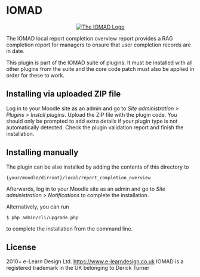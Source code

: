 # IOMAD

<p align="center"><a href="https://www.iomad.org" target="_blank" title="IOMAD Website">
  <img src="https://avatars.githubusercontent.com/u/5493428?v=4" alt="The IOMAD Logo">
</a></p>

The IOMAD local report completion overview report provides a RAG completion report for managers to ensure that user completion records are in date.

This plugin is part of the IOMAD suite of plugins. It must be installed with all other plugins from the suite and the core code patch must also be applied in order for these to work.  

## Installing via uploaded ZIP file ##

Log in to your Moodle site as an admin and go to _Site administration > Plugins > Install plugins_.
Upload the ZIP file with the plugin code. You should only be prompted to add extra details if your plugin type is not automatically detected.
Check the plugin validation report and finish the installation.

## Installing manually ##

The plugin can be also installed by adding the contents of this directory to

    {your/moodle/dirroot}/local/report_completion_overview

Afterwards, log in to your Moodle site as an admin and go to _Site administration > Notifications_ to complete the installation.

Alternatively, you can run

    $ php admin/cli/upgrade.php

to complete the installation from the command line.

## License ##
2010+ e-Learn Design Ltd. https://www.e-learndesign.co.uk
IOMAD is a registered trademark in the UK belonging to Derick Turner 
